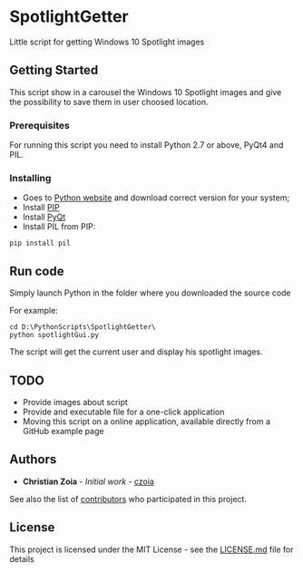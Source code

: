 # SpotlightGetter

Little script for getting Windows 10 Spotlight images

## Getting Started

This script show in a carousel the Windows 10 Spotlight images and give the possibility to save them in user choosed location.

### Prerequisites

For running this script you need to install Python 2.7 or above, PyQt4 and PIL.

### Installing 

* Goes to [Python website](http://www.python.it/download/) and download correct version for your system;
* Install [PIP](https://pip.pypa.io/en/stable/installing/#do-i-need-to-install-pip)
* Install [PyQt](https://riverbankcomputing.com/software/pyqt/download)
* Install PIL from PIP:

```
pip install pil
```

## Run code

Simply launch Python in the folder where you downloaded the source code

For example:

```
cd D:\PythonScripts\SpotlightGetter\
python spotlightGui.py
```
The script will get the current user and display his spotlight images.

## TODO

* Provide images about script
* Provide and executable file for a one-click application
* Moving this script on a online application, available directly from a GitHub example page

## Authors
* **Christian Zoia** - *Initial work* - [czoia](https://github.com/czoia)

See also the list of [contributors](https://github.com/czoia/SpotlightGetter/contributors) who participated in this project.

## License

This project is licensed under the MIT License - see the [LICENSE.md](LICENSE.md) file for details
